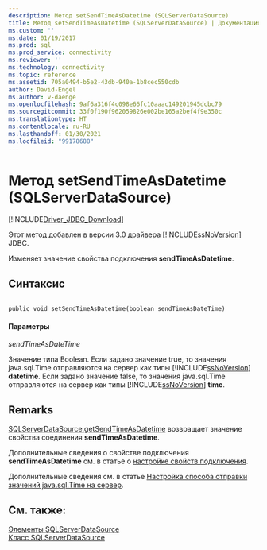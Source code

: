 ```yaml
---
description: Метод setSendTimeAsDatetime (SQLServerDataSource)
title: Метод setSendTimeAsDatetime (SQLServerDataSource) | Документация Майкрософт
ms.custom: ''
ms.date: 01/19/2017
ms.prod: sql
ms.prod_service: connectivity
ms.reviewer: ''
ms.technology: connectivity
ms.topic: reference
ms.assetid: 705a0494-b5e2-43db-940a-1b8cec550cdb
author: David-Engel
ms.author: v-daenge
ms.openlocfilehash: 9af6a316f4c098e66fc10aaac149201945dcbc79
ms.sourcegitcommit: 33f0f190f962059826e002be165a2bef4f9e350c
ms.translationtype: HT
ms.contentlocale: ru-RU
ms.lasthandoff: 01/30/2021
ms.locfileid: "99178688"
---
```

# <a name="setsendtimeasdatetime-method-sqlserverdatasource"></a>Метод setSendTimeAsDatetime (SQLServerDataSource)
[!INCLUDE[Driver_JDBC_Download](../../../includes/driver_jdbc_download.md)]

  Этот метод добавлен в версии 3.0 драйвера [!INCLUDE[ssNoVersion](../../../includes/ssnoversion-md.md)] JDBC.  
  
 Изменяет значение свойства подключения **sendTimeAsDatetime**.  
  
## <a name="syntax"></a>Синтаксис  
  
```  
  
public void setSendTimeAsDatetime(boolean sendTimeAsDateTime)  
```  
  
#### <a name="parameters"></a>Параметры  
 *sendTimeAsDateTime*  
  
 Значение типа Boolean. Если задано значение true, то значения java.sql.Time отправляются на сервер как типы [!INCLUDE[ssNoVersion](../../../includes/ssnoversion-md.md)] **datetime**. Если задано значение false, то значения java.sql.Time отправляются на сервер как типы [!INCLUDE[ssNoVersion](../../../includes/ssnoversion-md.md)] **time**.  
  
## <a name="remarks"></a>Remarks  
 [SQLServerDataSource.getSendTimeAsDatetime](../../../connect/jdbc/reference/getsendtimeasdatetime-method-sqlserverdatasource.md) возвращает значение свойства соединения **sendTimeAsDatetime**.  
  
 Дополнительные сведения о свойстве подключения **sendTimeAsDatetime** см. в статье о [настройке свойств подключения](../../../connect/jdbc/setting-the-connection-properties.md).  
  
 Дополнительные сведения см. в статье [Настройка способа отправки значений java.sql.Time на сервер](../../../connect/jdbc/configuring-how-java-sql-time-values-are-sent-to-the-server.md).  
  
## <a name="see-also"></a>См. также:  
 [Элементы SQLServerDataSource](../../../connect/jdbc/reference/sqlserverdatasource-members.md)   
 [Класс SQLServerDataSource](../../../connect/jdbc/reference/sqlserverdatasource-class.md)  
  
  
